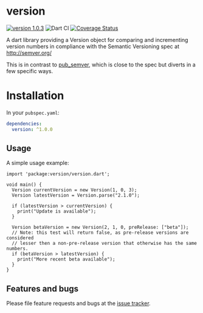 # version
[![version 1.0.3](https://img.shields.io/badge/pub-1.0.3-brightgreen.svg)](https://pub.dartlang.org/packages/version)
![Dart CI](https://github.com/dartninja/version/workflows/Dart%20CI/badge.svg)
[![Coverage Status](https://coveralls.io/repos/github/dartninja/version/badge.svg?branch=master)](https://coveralls.io/github/dartninja/version?branch=master)

A dart library providing a Version object for comparing and incrementing version numbers in compliance with the Semantic Versioning spec at http://semver.org/

This is in contrast to [pub_semver][pub_semver], which is close to the spec but diverts in a few specific ways.

[pub_semver]: https://pub.dartlang.org/packages/pub_semver

# Installation
In your `pubspec.yaml`:

```yaml
dependencies:
  version: ^1.0.0
```

## Usage

A simple usage example:

    import 'package:version/version.dart';
    
    void main() {
      Version currentVersion = new Version(1, 0, 3);
      Version latestVersion = Version.parse("2.1.0");
    
      if (latestVersion > currentVersion) {
        print("Update is available");
      }
    
      Version betaVersion = new Version(2, 1, 0, preRelease: ["beta"]);
      // Note: this test will return false, as pre-release versions are considered
      // lesser then a non-pre-release version that otherwise has the same numbers.
      if (betaVersion > latestVersion) {
        print("More recent beta available");
      }
    }

## Features and bugs

Please file feature requests and bugs at the [issue tracker][tracker].

[tracker]: https://github.com/dartninja/version/issues
